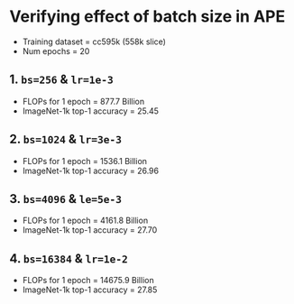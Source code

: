 # Verifying effect of batch size in APE

- Training dataset = cc595k (558k slice)
- Num epochs = 20

## 1. `bs=256` & `lr=1e-3`

- FLOPs for 1 epoch = 877.7 Billion
- ImageNet-1k top-1 accuracy = 25.45

## 2. `bs=1024` & `lr=3e-3`

- FLOPs for 1 epoch = 1536.1 Billion
- ImageNet-1k top-1 accuracy = 26.96

## 3. `bs=4096` & `le=5e-3`

- FLOPs for 1 epoch = 4161.8 Billion
- ImageNet-1k top-1 accuracy = 27.70

## 4. `bs=16384` & `lr=1e-2`

- FLOPs for 1 epoch = 14675.9 Billion
- ImageNet-1k top-1 accuracy = 27.85
